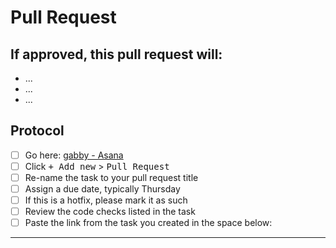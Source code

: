# Pull Request 

## If approved, this pull request will:

- ...
- ...
- ...

## Protocol

- [ ] Go here: [gabby - Asana](https://app.asana.com/0/35737884613515/list)
- [ ] Click <kbd>+ Add new</kbd> > <kbd>Pull Request</kbd>
- [ ] Re-name the task to your pull request title
- [ ] Assign a due date, typically Thursday
- [ ] If this is a hotfix, please mark it as such
- [ ] Review the code checks listed in the task
- [ ] Paste the link from the task you created in the space below:

---
